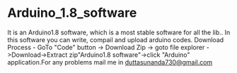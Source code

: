 # Arduino_1.8_software
It is an Arduino1.8 software, which is a most stable software for all the lib.. In this software you can write, compail and upload arduino codes. Download Process - GoTo "Code" button ->  Download Zip -> goto file explorer ->Download->Extract zip"Arduino1.8 software"->click "Arduino" application.For any problems mail me in duttasunanda730@gmail.com
